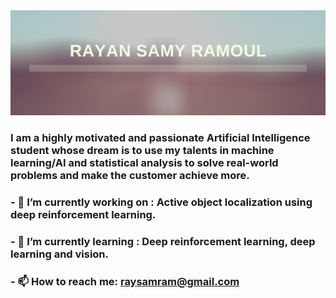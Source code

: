 <div align="center" css="width:100%;">
  <img src="header.png" alt="Raysr"></img>
</div>

### I am a highly motivated and passionate Artificial Intelligence student whose dream is to use my talents in machine learning/AI and statistical analysis to solve real-world problems and make the customer achieve more. 


### - 🔭 I’m currently working on : Active object localization using deep reinforcement learning.
### - 🌱 I’m currently learning : Deep reinforcement learning, deep learning and vision.
### - 📫 How to reach me: raysamram@gmail.com
<!--
**raysr/raysr** is a ✨ _special_ ✨ repository because its `README.md` (this file) appears on your GitHub profile.

Here are some ideas to get you started:


- 👯 I’m looking to collaborate on ...
- 🤔 I’m looking for help with ...
- 💬 Ask me about ...

- 😄 Pronouns: ...
- ⚡ Fun fact: ...
-->
